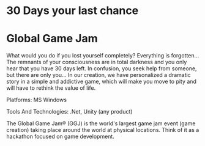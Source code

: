 # 30 Days your last chance
# Global Game Jam

What would you do if you lost yourself completely? Everything is forgotten… The remnants of your consciousness are in total darkness and you only hear that you have 30 days left. In confusion, you seek help from someone, but there are only you… In our creation, we have personalized a dramatic story in a simple and addictive game, which will make you move to pity and will have to rethink the value of life.

Platforms: 
  MS Windows

Tools And Technologies: 
  .Net, Unity (any product)
  
  
The Global Game Jam® (GGJ) is the world's largest game jam event (game creation) taking place around the world at physical locations. Think of it as a hackathon focused on game development.

